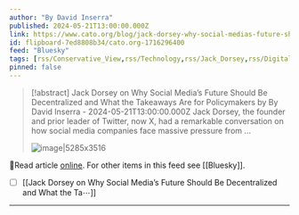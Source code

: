 ```yaml
---
author: "By David Inserra"
published: 2024-05-21T13:00:00.000Z
link: https://www.cato.org/blog/jack-dorsey-why-social-medias-future-should-be-decentralized-what-takeaways-are-policymakers
id: flipboard-7ed8808b34/cato.org-1716296400
feed: "Bluesky"
tags: [rss/Conservative_View,rss/Technology,rss/Jack_Dorsey,rss/Digital_Currency,rss/Bluesky]
pinned: false
---
```

> [!abstract] Jack Dorsey on Why Social Media’s Future Should Be Decentralized and What the Takeaways Are for Policymakers by By David Inserra - 2024-05-21T13:00:00.000Z
> Jack Dorsey, the founder and prior leader of Twitter, now X, had a remarkable conversation on how social media companies face massive pressure from …
>
> ![image|5285x3516](https://ic-cdn.flipboard.com/cato.org/32c743e2bb2db6293443955896aa012b6ecf7aec/_xlarge.jpeg)

🔗Read article [online](https://www.cato.org/blog/jack-dorsey-why-social-medias-future-should-be-decentralized-what-takeaways-are-policymakers). For other items in this feed see [[Bluesky]].

- [ ] [[Jack Dorsey on Why Social Media’s Future Should Be Decentralized and What the Ta⋯]]
- - -


